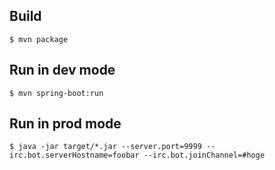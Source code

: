 ## Build

    $ mvn package

## Run in dev mode

    $ mvn spring-boot:run

## Run in prod mode

    $ java -jar target/*.jar --server.port=9999 --irc.bot.serverHostname=foobar --irc.bot.joinChannel=#hoge